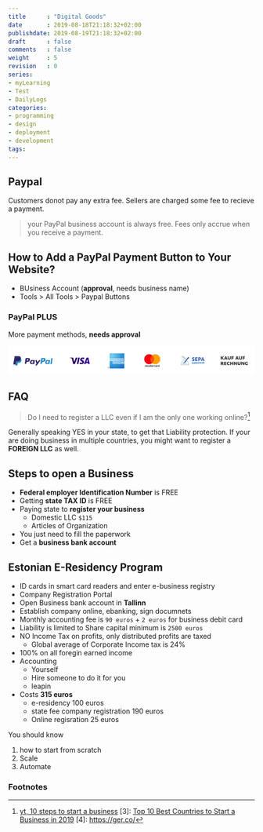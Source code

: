 ```yaml
---
title      : "Digital Goods"
date       : 2019-08-18T21:18:32+02:00
publishdate: 2019-08-19T21:18:32+02:00
draft      : false
comments   : false
weight     : 5
revision   : 0
series:
- myLearning
- Test
- DailyLogs
categories:
- programming
- design
- deployment
- development
tags:
---
```


## Paypal

Customers donot pay any extra fee. Sellers are charged some fee to recieve a payment.

> your PayPal business account is always free. Fees only accrue when you receive a payment.

## How to Add a PayPal Payment Button to Your Website?

* BUsiness Account (**approval**, needs business name)
* Tools > All Tools > Paypal Buttons

### PayPal PLUS

More payment methods, **needs approval**

![paypal-plus.png](paypal-plus.png)

## FAQ

> Do I need to register a LLC even if I am the only one working online?[^2]

Generally speaking YES in your state, to get that Liability protection.
If your are doing business in multiple countries, you might want to register a
**FOREIGN LLC** as well.

## Steps to open a Business

* **Federal employer Identification Number** is FREE
* Getting **state TAX ID** is FREE
* Paying state to **register your business**
  * Domestic LLC `$115`
  * Articles of Organization
* You just need to fill the paperwork
* Get a **business bank account**

## Estonian E-Residency Program

* ID cards in smart card readers and enter e-business registry
* Company Registration Portal
* Open Business bank account in **Tallinn**
* Establish company online, ebanking, sign documnets
* Monthly accounting fee is `90 euros` + `2 euros` for business debit card
* Liability is limited to Share capital minimum is `2500 euros`
* NO Income Tax on profits, only distributed profits are taxed
  * Global average of Corporate Income tax is 24%
* 100% on all foregin earned income
* Accounting
  * Yourself
  * Hire someone to do it for you
  * leapin
* Costs **315 euros**
  * e-residency 100 euros
  * state fee company registration 190 euros
  * Online regisration 25 euros

You should know

1. how to start from scratch
2. Scale
3. Automate



### Footnotes

[^1]: [Paypal, sheets, invoice, drive](https://youtu.be/kbb-YViCJBM)
[^2]: [yt, 10 steps to start a business](https://www.youtube.com/watch?v=LePan_RyQH0&list=PLBoqN6KL_igcPu5GbOPJg17tTYSdbvR1L)
[3]: [Top 10 Best Countries to Start a Business in 2019](https://wifitribe.co/best-countries-to-start-a-business/)
[4]: https://ger.co/
